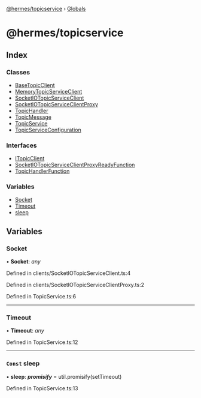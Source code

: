 [@hermes/topicservice](README.md) › [Globals](globals.md)

# @hermes/topicservice

## Index

### Classes

* [BaseTopicClient](classes/basetopicclient.md)
* [MemoryTopicServiceClient](classes/memorytopicserviceclient.md)
* [SocketIOTopicServiceClient](classes/socketiotopicserviceclient.md)
* [SocketIOTopicServiceClientProxy](classes/socketiotopicserviceclientproxy.md)
* [TopicHandler](classes/topichandler.md)
* [TopicMessage](classes/topicmessage.md)
* [TopicService](classes/topicservice.md)
* [TopicServiceConfiguration](classes/topicserviceconfiguration.md)

### Interfaces

* [ITopicClient](interfaces/itopicclient.md)
* [SocketIOTopicServiceClientProxyReadyFunction](interfaces/socketiotopicserviceclientproxyreadyfunction.md)
* [TopicHandlerFunction](interfaces/topichandlerfunction.md)

### Variables

* [Socket](globals.md#socket)
* [Timeout](globals.md#timeout)
* [sleep](globals.md#const-sleep)

## Variables

###  Socket

• **Socket**: *any*

Defined in clients/SocketIOTopicServiceClient.ts:4

Defined in clients/SocketIOTopicServiceClientProxy.ts:2

Defined in TopicService.ts:6

___

###  Timeout

• **Timeout**: *any*

Defined in TopicService.ts:12

___

### `Const` sleep

• **sleep**: *__promisify__* = util.promisify(setTimeout)

Defined in TopicService.ts:13
